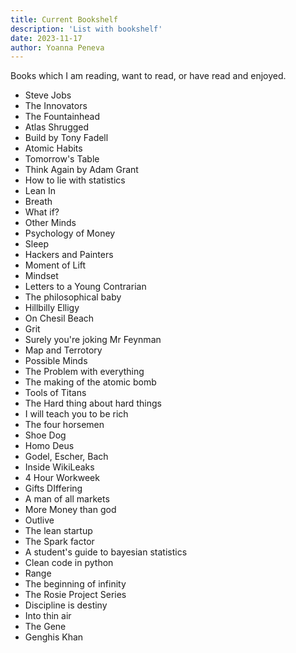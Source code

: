 ```yaml
---
title: Current Bookshelf
description: 'List with bookshelf'
date: 2023-11-17
author: Yoanna Peneva
---
```


Books which I am reading, want to read, or have read and enjoyed. 


- Steve Jobs
- The Innovators
- The Fountainhead
- Atlas Shrugged
- Build by Tony Fadell
- Atomic Habits
- Tomorrow's Table
- Think Again by Adam Grant
- How to lie with statistics
- Lean In
- Breath
- What if?
- Other Minds
- Psychology of Money
- Sleep
- Hackers and Painters
- Moment of Lift
- Mindset
- Letters to a Young Contrarian
- The philosophical baby
- Hillbilly Elligy
- On Chesil Beach
- Grit
- Surely you're joking Mr Feynman
- Map and Terrotory
- Possible Minds
- The Problem with everything
- The making of the atomic bomb
- Tools of Titans
- The Hard thing about hard things
- I will teach you to be rich
- The four horsemen
- Shoe Dog
- Homo Deus
- Godel, Escher, Bach
- Inside WikiLeaks
- 4 Hour Workweek
- Gifts DIffering
- A man of all markets
- More Money than god
- Outlive
- The lean startup
- The Spark factor
- A student's guide to bayesian statistics
- Clean code in python
- Range
- The beginning of infinity
- The Rosie Project Series
- Discipline is destiny
- Into thin air
- The Gene
- Genghis Khan
















</ul>	

